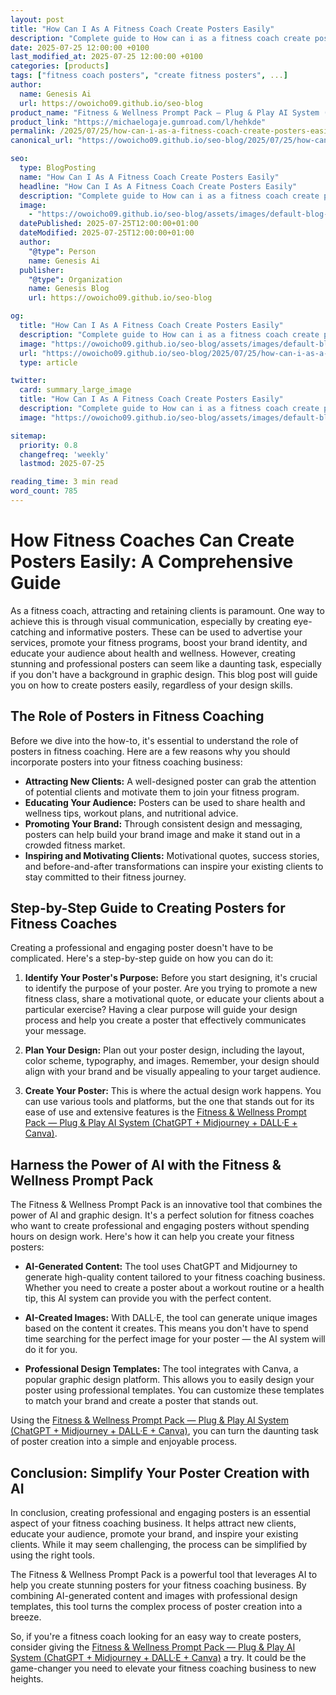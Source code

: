 ```yaml
---
layout: post
title: "How Can I As A Fitness Coach Create Posters Easily"
description: "Complete guide to How can i as a fitness coach create posters easily."
date: 2025-07-25 12:00:00 +0100
last_modified_at: 2025-07-25 12:00:00 +0100
categories: [products]
tags: ["fitness coach posters", "create fitness posters", ...]
author: 
  name: Genesis Ai
  url: https://owoicho09.github.io/seo-blog
product_name: "Fitness & Wellness Prompt Pack — Plug & Play AI System (ChatGPT + Midjourney + DALL·E + Canva)"
product_link: "https://michaelogaje.gumroad.com/l/hehkde"
permalink: /2025/07/25/how-can-i-as-a-fitness-coach-create-posters-easily/
canonical_url: "https://owoicho09.github.io/seo-blog/2025/07/25/how-can-i-as-a-fitness-coach-create-posters-easily/"

seo:
  type: BlogPosting
  name: "How Can I As A Fitness Coach Create Posters Easily"
  headline: "How Can I As A Fitness Coach Create Posters Easily"
  description: "Complete guide to How can i as a fitness coach create posters easily."
  image: 
    - "https://owoicho09.github.io/seo-blog/assets/images/default-blog-image.jpg"
  datePublished: 2025-07-25T12:00:00+01:00
  dateModified: 2025-07-25T12:00:00+01:00
  author:
    "@type": Person
    name: Genesis Ai
  publisher:
    "@type": Organization
    name: Genesis Blog
    url: https://owoicho09.github.io/seo-blog

og:
  title: "How Can I As A Fitness Coach Create Posters Easily"
  description: "Complete guide to How can i as a fitness coach create posters easily."
  image: "https://owoicho09.github.io/seo-blog/assets/images/default-blog-image.jpg"
  url: "https://owoicho09.github.io/seo-blog/2025/07/25/how-can-i-as-a-fitness-coach-create-posters-easily/"
  type: article

twitter:
  card: summary_large_image
  title: "How Can I As A Fitness Coach Create Posters Easily"
  description: "Complete guide to How can i as a fitness coach create posters easily."
  image: "https://owoicho09.github.io/seo-blog/assets/images/default-blog-image.jpg"

sitemap:
  priority: 0.8
  changefreq: 'weekly'
  lastmod: 2025-07-25

reading_time: 3 min read
word_count: 785
---
```


# How Fitness Coaches Can Create Posters Easily: A Comprehensive Guide

As a fitness coach, attracting and retaining clients is paramount. One way to achieve this is through visual communication, especially by creating eye-catching and informative posters. These can be used to advertise your services, promote your fitness programs, boost your brand identity, and educate your audience about health and wellness. However, creating stunning and professional posters can seem like a daunting task, especially if you don't have a background in graphic design. This blog post will guide you on how to create posters easily, regardless of your design skills. 

## The Role of Posters in Fitness Coaching

Before we dive into the how-to, it's essential to understand the role of posters in fitness coaching. Here are a few reasons why you should incorporate posters into your fitness coaching business:

- **Attracting New Clients:** A well-designed poster can grab the attention of potential clients and motivate them to join your fitness program.
- **Educating Your Audience:** Posters can be used to share health and wellness tips, workout plans, and nutritional advice.
- **Promoting Your Brand:** Through consistent design and messaging, posters can help build your brand image and make it stand out in a crowded fitness market.
- **Inspiring and Motivating Clients:** Motivational quotes, success stories, and before-and-after transformations can inspire your existing clients to stay committed to their fitness journey.

## Step-by-Step Guide to Creating Posters for Fitness Coaches

Creating a professional and engaging poster doesn't have to be complicated. Here's a step-by-step guide on how you can do it:

1. **Identify Your Poster's Purpose:** Before you start designing, it's crucial to identify the purpose of your poster. Are you trying to promote a new fitness class, share a motivational quote, or educate your clients about a particular exercise? Having a clear purpose will guide your design process and help you create a poster that effectively communicates your message.

2. **Plan Your Design:** Plan out your poster design, including the layout, color scheme, typography, and images. Remember, your design should align with your brand and be visually appealing to your target audience.

3. **Create Your Poster:** This is where the actual design work happens. You can use various tools and platforms, but the one that stands out for its ease of use and extensive features is the [Fitness & Wellness Prompt Pack — Plug & Play AI System (ChatGPT + Midjourney + DALL·E + Canva)](https://michaelogaje.gumroad.com/l/hehkde).

## Harness the Power of AI with the Fitness & Wellness Prompt Pack

The Fitness & Wellness Prompt Pack is an innovative tool that combines the power of AI and graphic design. It's a perfect solution for fitness coaches who want to create professional and engaging posters without spending hours on design work. Here's how it can help you create your fitness posters:

- **AI-Generated Content:** The tool uses ChatGPT and Midjourney to generate high-quality content tailored to your fitness coaching business. Whether you need to create a poster about a workout routine or a health tip, this AI system can provide you with the perfect content.

- **AI-Created Images:** With DALL·E, the tool can generate unique images based on the content it creates. This means you don't have to spend time searching for the perfect image for your poster — the AI system will do it for you.

- **Professional Design Templates:** The tool integrates with Canva, a popular graphic design platform. This allows you to easily design your poster using professional templates. You can customize these templates to match your brand and create a poster that stands out.

Using the [Fitness & Wellness Prompt Pack — Plug & Play AI System (ChatGPT + Midjourney + DALL·E + Canva)](https://michaelogaje.gumroad.com/l/hehkde), you can turn the daunting task of poster creation into a simple and enjoyable process.

## Conclusion: Simplify Your Poster Creation with AI

In conclusion, creating professional and engaging posters is an essential aspect of your fitness coaching business. It helps attract new clients, educate your audience, promote your brand, and inspire your existing clients. While it may seem challenging, the process can be simplified by using the right tools. 

The Fitness & Wellness Prompt Pack is a powerful tool that leverages AI to help you create stunning posters for your fitness coaching business. By combining AI-generated content and images with professional design templates, this tool turns the complex process of poster creation into a breeze. 

So, if you're a fitness coach looking for an easy way to create posters, consider giving the [Fitness & Wellness Prompt Pack — Plug & Play AI System (ChatGPT + Midjourney + DALL·E + Canva)](https://michaelogaje.gumroad.com/l/hehkde) a try. It could be the game-changer you need to elevate your fitness coaching business to new heights.
